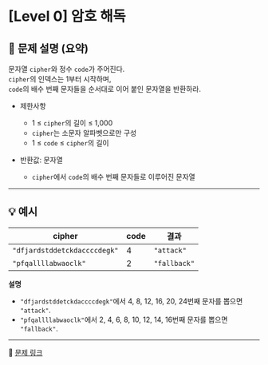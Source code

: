 # [Level 0] 암호 해독  

## 📝 문제 설명 (요약)  
문자열 `cipher`와 정수 `code`가 주어진다.  
`cipher`의 인덱스는 1부터 시작하며,  
`code`의 배수 번째 문자들을 순서대로 이어 붙인 문자열을 반환하라.  

- 제한사항  
  - 1 ≤ `cipher`의 길이 ≤ 1,000  
  - `cipher`는 소문자 알파벳으로만 구성  
  - 1 ≤ `code` ≤ `cipher`의 길이  

- 반환값: 문자열  
  - `cipher`에서 `code`의 배수 번째 문자들로 이루어진 문자열  

---

## 💡 예시  
| cipher | code | 결과 |
|---------|-------|------|
| `"dfjardstddetckdaccccdegk"` | 4 | `"attack"` |
| `"pfqallllabwaoclk"` | 2 | `"fallback"` |

**설명**  
- `"dfjardstddetckdaccccdegk"`에서 4, 8, 12, 16, 20, 24번째 문자를 뽑으면 `"attack"`.  
- `"pfqallllabwaoclk"`에서 2, 4, 6, 8, 10, 12, 14, 16번째 문자를 뽑으면 `"fallback"`.  

---

🔗 [문제 링크](https://school.programmers.co.kr/learn/courses/30/lessons/120892)
